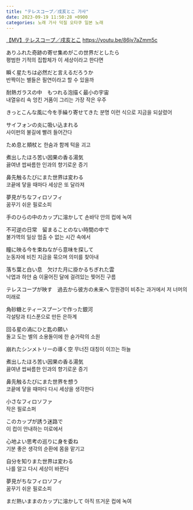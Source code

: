 ```yaml
---
title: "テレスコープ／戌亥とこ 가사"
date: 2023-09-19 11:50:28 +0900
categories: 노래 가사 덕질 오타쿠 일본 노래
---
```


[【MV】テレスコープ／戌亥とこ](https://youtu.be/86jv7aZmm5c)
https://youtu.be/86jv7aZmm5c


ありふれた奇跡の寄せ集めがこの世界だとしたら  
평범한 기적의 집합체가 이 세상이라고 한다면  

瞬く星たちは必然だと言えるだろうか  
반짝이는 별들은 필연이라고 할 수 있을까  

耐熱ガラスの中　もつれる泡描く最小の宇宙  
내열유리 속 엉킨 거품이 그리는 가장 작은 우주  

きっとこんな風に今を手繰り寄せてきた
분명 이런 식으로 지금을 되살렸어

サイフォンの炎に吸い込まれる  
사이펀의 불길에 빨려 들어간다  

ため息と頬杖と
한숨과 함께 턱을 괴고

煮出したほろ苦い因果の香る湯気  
끓여낸 쌉싸름한 인과의 향기로운 증기  

鼻先触るたびにまた世界は変わる  
코끝에 닿을 때마다 세상은 또 달라져  

夢見がちなフィロソフィ  
꿈꾸기 쉬운 필로소피  

手のひらの中のカップに溶かして
손바닥 안의 컵에 녹여

不可逆の日常　留まることのない時間の中で  
불가역의 일상 멈출 수 없는 시간 속에서  

瞳に映る今を束ねながら意味を探して  
눈동자에 비친 지금을 묶으며 의미를 찾아내  

落ち葉と白い息　欠けた月に掛かるちぎれた雲  
낙엽과 하얀 숨 이울어진 달에 걸려있는 찢어진 구름  

テレスコープが映す　過去から彼方の未来へ
망원경이 비추는 과거에서 저 너머의 미래로

角砂糖とティースプーンで作った銀河  
각설탕과 티스푼으로 만든 은하계  

回る星の渦にひと匙の願い  
돌고 도는 별의 소용돌이에 한 숟가락의 소원  

崩れたシンメトリーの導く空
무너진 대칭이 이끄는 하늘

煮出したほろ苦い因果の香る湯気  
끓여낸 쌉싸름한 인과의 향기로운 증기  

鼻先触るたびにまた世界を想う  
코끝에 닿을 때마다 다시 세상을 생각한다  

小さなフィロソファ  
작은 필로소퍼  

このカップが誘う迷路で  
이 컵이 안내하는 미로에서  

心地よい思考の巡りに身を委ね  
기분 좋은 생각의 순환에 몸을 맡기고  

自分を知りまた世界は変わる  
나를 알고 다시 세상이 바뀐다  

夢見がちなフィロソフィ  
꿈꾸기 쉬운 필로소피  

まだ熱いままのカップに溶かして
아직 뜨거운 컵에 녹여
